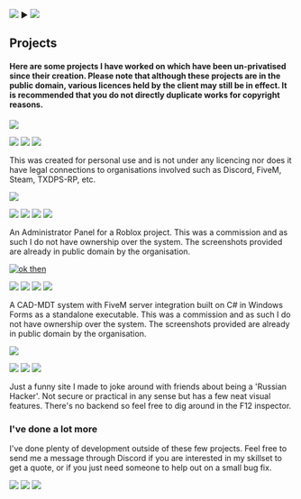 [![](https://img.shields.io/badge/-Home-blue?style=for-the-badge)](https://astonbolwell.github.io) ▶ [![](https://img.shields.io/badge/-Projects-blue?style=for-the-badge)](https://astonbolwell.github.io/projects)

## Projects

#### Here are some projects I have worked on which have been un-privatised since their creation. Please note that although these projects are in the public domain, various licences held by the client may still be in effect. It is recommended that you do not directly duplicate works for copyright reasons.


[![](https://img.shields.io/badge/-FiveM%20Discord%20Bot-purple?style=for-the-badge)](https://astonbolwell.github.io/projects/fivemdiscordbot)

![](https://img.shields.io/badge/-NodeJS-green?logo=node.js) ![](https://img.shields.io/badge/-JSON-red?logo=json) ![](https://img.shields.io/badge/-Discord%20API-9cf?logo=discord)

This was created for personal use and is not under any licencing nor does it have legal connections to organisations involved such as Discord, FiveM, Steam, TXDPS-RP, etc.


[![](https://img.shields.io/badge/-Roblox%20Admin%20Panel-purple?style=for-the-badge)](https://astonbolwell.github.io/projects/robloxadminpanel)

![](https://img.shields.io/badge/-Lua-9cf?logo=lua) ![](https://img.shields.io/badge/-HTML-lightgrey?logo=html5) ![](https://img.shields.io/badge/-CSS-yellow?logo=css3) ![](https://img.shields.io/badge/-Javascript-red?logo=javascript)

An Administrator Panel for a Roblox project. This was a commission and as such I do not have ownership over the system. The screenshots provided are already in public domain by the organisation.


[![ok then](https://img.shields.io/badge/-FiveM%20Cad%20Mdt-purple?style=for-the-badge)](https://astonbolwell.github.io/projects/fivemcadmdt)

![](https://img.shields.io/badge/-Lua-9cf?logo=lua) ![](https://img.shields.io/badge/-C%20Sharp-ff69b4?logo=c%20sharp) ![](https://img.shields.io/badge/-JSON-red?logo=json) ![](https://img.shields.io/badge/-PHP-lightgrey?logo=php)

A CAD-MDT system with FiveM server integration built on C# in Windows Forms as a standalone executable. This was a commission and as such I do not have ownership over the system. The screenshots provided are already in public domain by the organisation.


[![](https://img.shields.io/badge/-Russian%20Hacking%20Joke-purple?style=for-the-badge)](https://astonbolwell.github.io/projects/russianhackingjoke)

![](https://img.shields.io/badge/-HTML-lightgrey?logo=html5) ![](https://img.shields.io/badge/-CSS-yellow?logo=css3) ![](https://img.shields.io/badge/-Javascript-red?logo=javascript)

Just a funny site I made to joke around with friends about being a 'Russian Hacker'. Not secure or practical in any sense but has a few neat visual features. There's no backend so feel free to dig around in the F12 inspector.

### I've done a lot more
I've done plenty of development outside of these few projects. Feel free to send me a message through Discord if you are interested in my skillset to get a quote, or if you just need someone to help out on a small bug fix.

[![](https://img.shields.io/badge/Discord%3A-Aston%238764-7289DA?logo=discord&style=flat-square)](https://discordhub.com/profile/410986116569628672) [![](https://img.shields.io/badge/GitHub%3A-AstonBolwell-CCCCCC?logo=github&style=flat-square)](https://github.com/AstonBolwell) [![](https://img.shields.io/badge/Website%3A-astonbolwell.github.io-00AEF0?logo=cliqz&style=flat-square)](https://astonbolwell.com.au)
